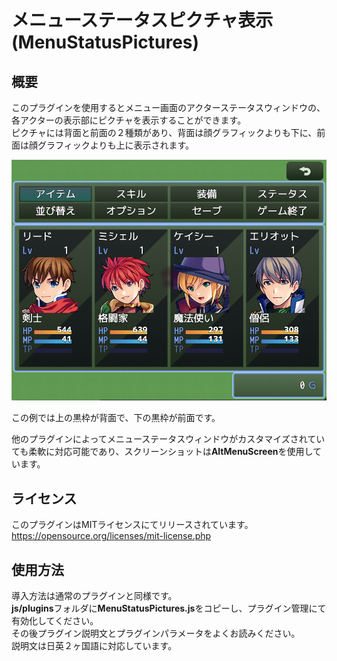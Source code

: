 # メニューステータスピクチャ表示(MenuStatusPictures)

## 概要

このプラグインを使用するとメニュー画面のアクターステータスウィンドウの、各アクターの表示部にピクチャを表示することができます。  
ピクチャには背面と前面の２種類があり、背面は顔グラフィックよりも下に、前面は顔グラフィックよりも上に表示されます。  

![Menu](https://github.com/nz-prism/RPG-Maker-MZ/blob/master/ReadmeImages/MenuStatusPictures1.png)

この例では上の黒枠が背面で、下の黒枠が前面です。

他のプラグインによってメニューステータスウィンドウがカスタマイズされていても柔軟に対応可能であり、スクリーンショットは**AltMenuScreen**を使用しています。

## ライセンス
このプラグインはMITライセンスにてリリースされています。  
https://opensource.org/licenses/mit-license.php

## 使用方法
導入方法は通常のプラグインと同様です。  
**js/plugins**フォルダに**MenuStatusPictures.js**をコピーし、プラグイン管理にて有効化してください。  
その後プラグイン説明文とプラグインパラメータをよくお読みください。  
説明文は日英２ヶ国語に対応しています。